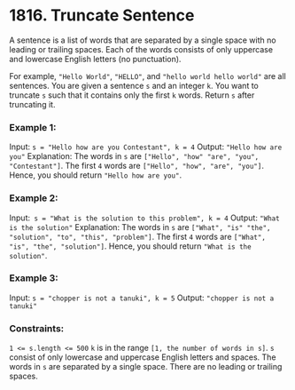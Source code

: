 # 1816. Truncate Sentence  

A sentence is a list of words that are separated by a single space with no leading or trailing spaces. Each of the words consists of only uppercase and lowercase English letters (no punctuation).

For example, ``"Hello World"``, ``"HELLO"``, and ``"hello world hello world"`` are all sentences.
You are given a sentence ```s​​​​​​``` and an integer ```k​​​​​​```. You want to truncate ```s​​​​​​``` such that it contains only the first ```k​​​​​​``` words. Return ```s​​​​​​``` after truncating it.

 

### **Example 1:**
Input: ```s = "Hello how are you Contestant", k = 4```
Output: ```"Hello how are you"```
Explanation:
The words in ```s``` are ```["Hello", "how" "are", "you", "Contestant"]```.
The first ```4``` words are ```["Hello", "how", "are", "you"]```.
Hence, you should return ```"Hello how are you"```.

### **Example 2:**
Input:``` s = "What is the solution to this problem", k = 4```
Output: ```"What is the solution"```
Explanation:
The words in ```s``` are ```["What", "is" "the", "solution", "to", "this", "problem"]```.
The first ```4``` words are ```["What", "is", "the", "solution"]```.
Hence, you should return ```"What is the solution"```.

### **Example 3:**
Input: ```s = "chopper is not a tanuki", k = 5```
Output: ```"chopper is not a tanuki"```
 

### **Constraints:**

```1 <= s.length <= 500```
```k``` is in the range ```[1, the number of words in s]```.
```s``` consist of only lowercase and uppercase English letters and spaces.
The words in ```s``` are separated by a single space.
There are no leading or trailing spaces.